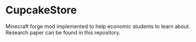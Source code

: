 # CupcakeStore
Minecraft forge mod implemented to help economic students to learn about.
Research paper can be found in this repository.
